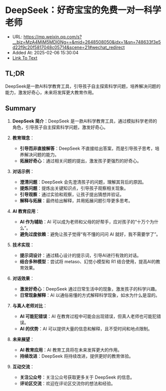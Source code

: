 # DeepSeek：好奇宝宝的免费一对一科学老师
- URL: https://mp.weixin.qq.com/s?__biz=MzA4MjM5MDI0Ng==&mid=2648508050&idx=1&sn=748633f3e5d22f9c20f5817048c05714&scene=21#wechat_redirect
- Added At: 2025-02-06 15:30:04
- [Link To Text](2025-02-06-deepseek：好奇宝宝的免费一对一科学老师_raw.md)

## TL;DR
DeepSeek是一款AI科学教育工具，引导孩子自主探索科学问题，培养解决问题的能力，激发好奇心，未来将发挥更大教育作用。

## Summary
1. **DeepSeek 简介**：DeepSeek 是一款AI科学教育工具，通过模拟科学老师的角色，引导孩子自主探索科学问题，激发好奇心。

2. **教育理念**：
   - **引导而非直接解答**：DeepSeek 不直接给出答案，而是引导孩子思考，培养解决问题的能力。
   - **拓展好奇心**：通过相关问题的提出，激发孩子更强烈的好奇心。

3. **对话示例**：
   - **澄清问题**：DeepSeek 会先澄清孩子的问题，理解其背后的原因。
   - **提炼问题**：提炼出关键知识点，引导孩子观察相关现象。
   - **引导观察**：通过实验和观察，让孩子提出猜想并验证。
   - **解释与拓展**：最终给出解释，并用拓展问题引导更多思考。

4. **AI 教育应用**：
   - **AI 作为辅助**：AI 可以成为老师和父母的好帮手，应对孩子的“十万个为什么”。
   - **避免过度依赖**：避免让孩子觉得“有不懂的问问 AI 就好，我不需要学了”。

5. **技术实现**：
   - **提示词设计**：通过精心设计的提示词，引导AI进行有效的对话。
   - **结合多种模型**：尝试将 metaso、幻觉小模型和 R1 结合使用，提高AI的教育效果。

6. **对话效果**：
   - **激发好奇心**：DeepSeek 通过日常生活中的现象，激发孩子的科学兴趣。
   - **日常现象解释**：AI 以通俗易懂的方式解释科学现象，如水为什么是湿的。

7. **与真人老师对比**：
   - **AI 可能犯错误**：AI 在教育过程中可能会出现错误，但真人老师也可能犯错误。
   - **AI 的优势**：AI 可以提供大量的信息和解释，且不受时间和地点限制。

8. **未来展望**：
   - **AI 教育应用**：AI 教育工具将在未来发挥更大的作用。
   - **持续改进**：DeepSeek 将持续改进，提供更好的教育体验。

9. **互动交流**：
   - **关注公众号**：关注公众号获取更多关于 DeepSeek 的信息。
   - **评论区交流**：欢迎在评论区交流你的想法和经验。
